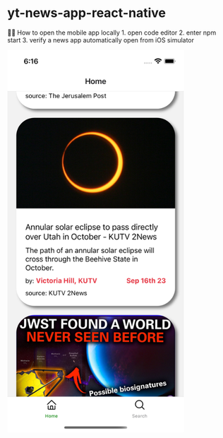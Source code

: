 # yt-news-app-react-native

👩‍💻 How to open the mobile app locally
    1. open code editor
    2. enter npm start
    3. verify a news app automatically open from iOS simulator

<img src="image-1.png" width=400>